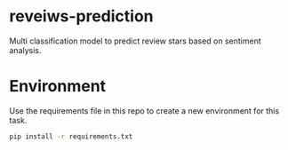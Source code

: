 # reveiws-prediction
Multi classification model to predict review stars based on sentiment analysis.


# Environment
Use the requirements file in this repo to create a new environment for this task. 

```Bash
pip install -r requirements.txt
